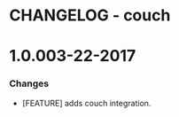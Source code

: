 # CHANGELOG - couch

1.0.003-22-2017
==================

### Changes

* [FEATURE] adds couch integration.
